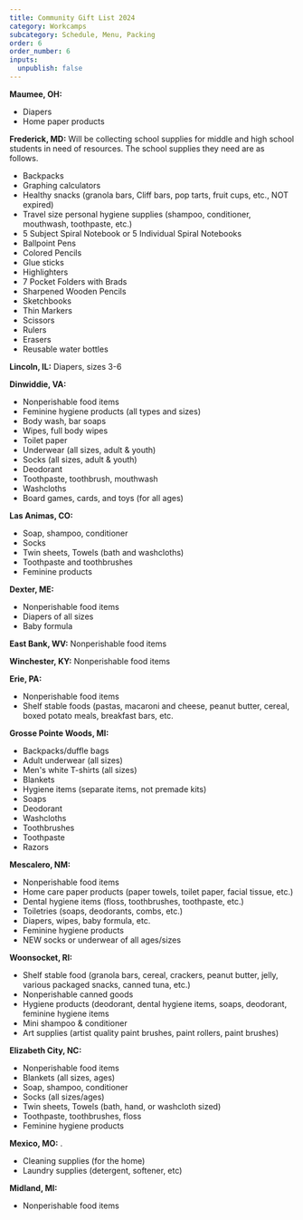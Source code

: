 ```yaml
---
title: Community Gift List 2024
category: Workcamps
subcategory: Schedule, Menu, Packing
order: 6
order_number: 6
inputs:
  unpublish: false
---
```

**Maumee, OH:**&nbsp;

* Diapers
* Home paper products

**Frederick, MD:** Will be collecting school supplies for middle and high school students in need of resources. The school supplies they need are as follows.

* Backpacks&nbsp;
* Graphing calculators
* Healthy snacks (granola bars, Cliff bars, pop tarts, fruit cups, etc., NOT expired)
* Travel size personal hygiene supplies (shampoo, conditioner, mouthwash, toothpaste, etc.)
* 5 Subject Spiral Notebook or 5 Individual Spiral Notebooks
* Ballpoint Pens
* Colored Pencils
* Glue sticks
* Highlighters
* 7 Pocket Folders with Brads
* Sharpened Wooden Pencils
* Sketchbooks
* Thin Markers
* Scissors
* Rulers
* Erasers
* Reusable water bottles

**Lincoln, IL:** Diapers, sizes 3-6

**Dinwiddie, VA:**&nbsp;

* Nonperishable food items&nbsp;
* Feminine hygiene products (all types and sizes)&nbsp;
* Body wash, bar soaps&nbsp;
* Wipes, full body wipes&nbsp;
* Toilet paper&nbsp;
* Underwear (all sizes, adult & youth)
* Socks (all sizes, adult & youth)
* Deodorant&nbsp;
* Toothpaste, toothbrush, mouthwash&nbsp;
* Washcloths&nbsp;
* Board games, cards, and toys (for all ages)&nbsp;

**Las Animas, CO:**&nbsp;

* Soap, shampoo, conditioner
* Socks
* Twin sheets, Towels (bath and washcloths)
* Toothpaste and toothbrushes
* Feminine products

**Dexter, ME:**&nbsp;

* Nonperishable food items
* Diapers of all sizes
* Baby formula

**East Bank, WV:**&nbsp;Nonperishable food items

**Winchester, KY:** Nonperishable food items

**Erie, PA:**

* Nonperishable food items
* Shelf stable foods (pastas, macaroni and cheese, peanut butter, cereal, boxed potato meals, breakfast bars, etc.

**Grosse Pointe Woods, MI:**

* Backpacks/duffle bags
* Adult underwear (all sizes)
* Men's white T-shirts (all sizes)
* Blankets
* Hygiene items (separate items, not premade kits)
* Soaps
* Deodorant
* Washcloths
* Toothbrushes
* Toothpaste
* Razors

**Mescalero, NM:**&nbsp;

* Nonperishable food items
* Home care paper products (paper towels, toilet paper, facial tissue, etc.)
* Dental hygiene items (floss, toothbrushes, toothpaste, etc.)
* Toiletries (soaps, deodorants, combs, etc.)
* Diapers, wipes, baby formula, etc.
* Feminine hygiene products
* NEW socks or underwear of all ages/sizes

**Woonsocket, RI:**

* Shelf stable food (granola bars, cereal, crackers, peanut butter, jelly, various packaged snacks, canned tuna, etc.)
* Nonperishable canned goods
* Hygiene products (deodorant, dental hygiene items, soaps, deodorant, feminine hygiene items
* Mini shampoo & conditioner
* Art supplies (artist quality paint brushes, paint rollers, paint brushes)

**Elizabeth City, NC:**&nbsp;

* Nonperishable food items
* Blankets (all sizes, ages)
* Soap, shampoo, conditioner
* Socks (all sizes/ages)
* Twin sheets, Towels (bath, hand, or washcloth sized)
* Toothpaste, toothbrushes, floss
* Feminine hygiene products

**Mexico, MO:** .

* Cleaning supplies (for the home)
* Laundry supplies (detergent, softener, etc)

**Midland, MI:**

* Nonperishable food items